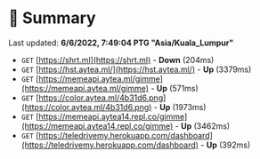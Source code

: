 # 📖 Summary
Last updated: **6/6/2022, 7:49:04 PTG "Asia/Kuala_Lumpur"**

- `GET` [https://shrt.ml](https://shrt.ml) - **Down** (204ms)
- `GET` [https://hst.aytea.ml/](https://hst.aytea.ml/) - **Up** (3379ms)
- `GET` [https://memeapi.aytea.ml/gimme](https://memeapi.aytea.ml/gimme) - **Up** (571ms)
- `GET` [https://color.aytea.ml/4b31d6.png](https://color.aytea.ml/4b31d6.png) - **Up** (1973ms)
- `GET` [https://memeapi.aytea14.repl.co/gimme](https://memeapi.aytea14.repl.co/gimme) - **Up** (3462ms)
- `GET` [https://teledrivemy.herokuapp.com/dashboard](https://teledrivemy.herokuapp.com/dashboard) - **Up** (392ms)
